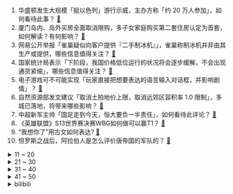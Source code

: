 1. 华盛顿发生大规模「挺以色列」游行示威，主办方称「约 20 万人参加」，如何看待此事？ [:link:](https://www.zhihu.com/question/630270421)
2. 厦门岛内、岛外买房全面取消限购，多子女家庭购买第二套住房认定为首套，如何解读？有何影响？ [:link:](https://www.zhihu.com/question/630317984)
3. 网易公开举报「雀巢疑似向客户提供『二手制冰机』」，雀巢称制冰机并非由其生产或提供，哪些信息值得关注？ [:link:](https://www.zhihu.com/question/630142776)
4. 国家统计局表示「下阶段，我国价格低位运行的状况将会逐步缓解，不会出现通货紧缩」，哪些信息值得关注？ [:link:](https://www.zhihu.com/question/630265236)
5. 电子游戏可不可能实现「玩家直接把想要表达的语言输入对话框，并影响剧情」？ [:link:](https://www.zhihu.com/question/628394041)
6. 自然资源部发文建议「取消土拍地价上限，取消远郊区容积率 1.0 限制」，多城已落地，将带来哪些影响？ [:link:](https://www.zhihu.com/question/626502271)
7. 中超新军主帅「国足走到今天，恒大要负一半责任」，如何看待此评论？ [:link:](https://www.zhihu.com/question/630162623)
8. 《英雄联盟》S13世界赛决赛WBG如何做可以赢T1？ [:link:](https://www.zhihu.com/question/630017335)
9. “我想你了”用古文如何表达? [:link:](https://www.zhihu.com/question/630136875)
10. 怛罗斯之战后，阿拉伯人是怎么评价唐帝国的军队的？ [:link:](https://www.zhihu.com/question/23314779)
<details>
<summary>11 ~ 20</summary>

11. 一场给跑者体验很好的马拉松赛是怎么开展的？ [:link:](https://www.zhihu.com/question/629063101)
12. 23-24 赛季 NBA森林狼 VS 勇士，如何评价这场比赛？ [:link:](https://www.zhihu.com/question/630264182)
13. S13 总决赛 TheShy 和 Zues 谁能取得优势？ [:link:](https://www.zhihu.com/question/629945681)
14. 有大神了解卫星通信吗? 华为的非凡大师手表跟华为 Mate 60系列是否值得入手? [:link:](https://www.zhihu.com/question/630288639)
15. 开高速为什么那么多人都喜欢各种超车变道，但实际上到达时间是差不多的呀？ [:link:](https://www.zhihu.com/question/629080147)
16. S13 总决赛 WBG 通过掷硬币获得优先选边权并选择蓝色方，这会对比赛产生哪些影响？ [:link:](https://www.zhihu.com/question/630295129)
17. 11 月 15日沪指涨0.69% 板块全线飘红，如何看待今日行情？ [:link:](https://www.zhihu.com/question/630258530)
18. 能否接出“初雪落薄衫”的下一句？ [:link:](https://www.zhihu.com/question/629825879)
19. 光学目前有哪些前沿方向? [:link:](https://www.zhihu.com/question/602082184)
20. 2023 年 1—10 月商品房销售面积同比下降7.8%，如何看待这一变化？ [:link:](https://www.zhihu.com/question/630263622)
</details>
<details>
<summary>21 ~ 30</summary>

21. S13 全球总决赛如果 Faker 夺冠了他会选择就此退役吗？ [:link:](https://www.zhihu.com/question/629950698)
22. 到底怎么才能稳定交易心态？ [:link:](https://www.zhihu.com/question/617811362)
23. 假如让你逃离工作、逃离职场去「gap year」，你打算如何安排？ [:link:](https://www.zhihu.com/question/630020779)
24. 2023 年，你觉得哪台手机一眼看上去就别出心裁？ [:link:](https://www.zhihu.com/question/630148024)
25. 有没有某个在小众领域已经存在固定翻译的词，当面向大众时被圈外人士赋予其他翻译的情况？ [:link:](https://www.zhihu.com/question/629783329)
26. 为什么电脑内存条插反也能插进去？ [:link:](https://www.zhihu.com/question/629407173)
27. 普通人是否有必要花大量时间和精力去阅读世界名著？ [:link:](https://www.zhihu.com/question/629937375)
28. 为什么自己泡的茶总是苦涩难喝？有什么知道后泡茶变好喝的小技巧？ [:link:](https://www.zhihu.com/question/629711480)
29. 小程序短剧被贴上「2023 年最盈利赛道」标签，200 亿短剧生意为何突然爆火？ [:link:](https://www.zhihu.com/question/630121953)
30. 有哪些历史人物到当代风评反转? [:link:](https://www.zhihu.com/question/607294755)
</details>
<details>
<summary>31 ~ 40</summary>

31. 汉语普通话中有没有在世界上很稀有的发音？ [:link:](https://www.zhihu.com/question/429446748)
32. 减肥是应该先看体重快速减下去，还是健康缓慢地减下去？ [:link:](https://www.zhihu.com/question/629553777)
33. 到底什么是职场中员工和领导的共同目标呢？ [:link:](https://www.zhihu.com/question/629941877)
34. 什么是精神摩擦？打工人的工资是一种变相的精神损失费吗？ [:link:](https://www.zhihu.com/question/630175273)
35. 《甄嬛传》里面甄嬛和果郡王不算出轨（红杏出墙）吗？ [:link:](https://www.zhihu.com/question/629596433)
36. 老公是个公路骑行爱好者，有没有必要买 GoPro 记录骑行日常？ [:link:](https://www.zhihu.com/question/629432760)
37. 加班后回到家，适合做哪些简单的运动？ [:link:](https://www.zhihu.com/question/630059675)
38. 工信部回应中国光伏产能是否过剩「存在一定阶段性和结构性过剩风险，总体属于正常范围」，光伏产业现状如何？ [:link:](https://www.zhihu.com/question/630284209)
39. 央行表示支持有实力的金融科技力量进入评级市场，鼓励存量机构整合壮大，哪些信息值得关注？ [:link:](https://www.zhihu.com/question/630193459)
40. 土耳其计划向国际刑事法院起诉内塔尼亚胡，指控其在加沙地带实施种族灭绝，如何解读土耳其此举？ [:link:](https://www.zhihu.com/question/630285581)
</details>
<details>
<summary>41 ~ 50</summary>

41. 11 月 16 日，世界杯预选赛中国男足首战客战泰国，你对本场比赛有何期待，中国队能进入 18 强吗？ [:link:](https://www.zhihu.com/question/630291236)
42. 11 月 15 日沪指震荡反弹涨 0.55%，汽车产业链多股涨停，如何看待今日行情？ [:link:](https://www.zhihu.com/question/630258311)
43. 10 月份社会消费品零售总额 43333 亿元，同比增长 7.6%，如何解读这一数据？ [:link:](https://www.zhihu.com/question/630261110)
44. 经常吃维生素 C 能变白吗？ [:link:](https://www.zhihu.com/question/625727037)
45. 工作中责任感的度在哪，抛弃多余责任感，会不会让工作变得没那么疲惫？ [:link:](https://www.zhihu.com/question/630020747)
46. 美国 10 月 CPI 好于预期，美元大跳水，人民币汇率盘中暴拉 370 点，拐点真的要来了？ [:link:](https://www.zhihu.com/question/630256615)
47. 可以分享一张你相册中的照片吗？ [:link:](https://www.zhihu.com/question/617746009)
48. 如何评价《崩坏：星穹铁道》1.5版本活动《狐斋志异》？ [:link:](https://www.zhihu.com/question/630281668)
49. 职场上领导给你安排到不满意的岗位，你该如何委婉的拒绝？ [:link:](https://www.zhihu.com/question/629807563)
50. 23-24 赛季 NBA灰熊 107:134 湖人，如何评价这场比赛？ [:link:](https://www.zhihu.com/question/630267024)
</details><details>
<summary>bilibili</summary>

</details>